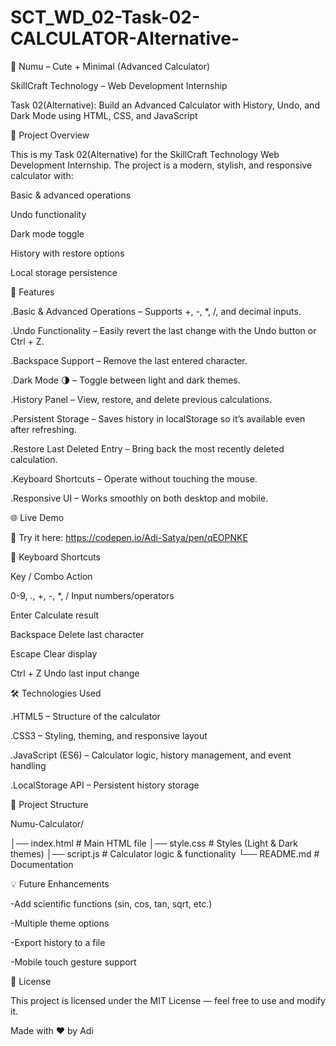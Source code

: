 # SCT_WD_02-Task-02-CALCULATOR-Alternative-

🧮 Numu – Cute + Minimal (Advanced Calculator)

SkillCraft Technology – Web Development Internship

Task 02(Alternative): Build an Advanced Calculator with History, Undo, and Dark Mode using HTML, CSS, and JavaScript

📌 Project Overview

This is my Task 02(Alternative) for the SkillCraft Technology Web Development Internship.
The project is a modern, stylish, and responsive calculator with:

Basic & advanced operations

Undo functionality

Dark mode toggle

History with restore options

Local storage persistence

🚀 Features

   .Basic & Advanced Operations – Supports +, -, *, /, and decimal inputs.

   .Undo Functionality – Easily revert the last change with the Undo button or Ctrl + Z.

   .Backspace Support – Remove the last entered character.

   .Dark Mode 🌗 – Toggle between light and dark themes.

  .History Panel – View, restore, and delete previous calculations.

  .Persistent Storage – Saves history in localStorage so it’s available even after refreshing.

  .Restore Last Deleted Entry – Bring back the most recently deleted calculation.

  .Keyboard Shortcuts – Operate without touching the mouse.

  .Responsive UI – Works smoothly on both desktop and mobile.

  🌐 Live Demo
  
  🎯 Try it here: https://codepen.io/Adi-Satya/pen/qEOPNKE


🎯 Keyboard Shortcuts

Key / Combo	               Action

0-9, ., +, -, *, /	      Input numbers/operators

Enter	                    Calculate result

Backspace	                Delete last character

Escape	                  Clear display

Ctrl + Z	                Undo last input change


🛠️ Technologies Used

  .HTML5 – Structure of the calculator

  .CSS3 – Styling, theming, and responsive layout

  .JavaScript (ES6) – Calculator logic, history management, and event handling

  .LocalStorage API – Persistent history storage


📂 Project Structure

Numu-Calculator/

│── index.html       # Main HTML file
│── style.css        # Styles (Light & Dark themes)
│── script.js        # Calculator logic & functionality
└── README.md        # Documentation

💡 Future Enhancements

   -Add scientific functions (sin, cos, tan, sqrt, etc.)

   -Multiple theme options

   -Export history to a file

   -Mobile touch gesture support

📜 License

This project is licensed under the MIT License — feel free to use and modify it.

Made with ❤️ by Adi




